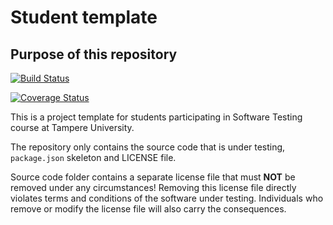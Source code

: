 # Student template

## Purpose of this repository

[![Build Status](https://travis-ci.com/JarnaA/COMP.SE.200-2020-assignment.svg?branch=master)](https://travis-ci.com/JarnaA/COMP.SE.200-2020-assignment)

[![Coverage Status](https://coveralls.io/repos/github/JarnaA/COMP.SE.200-2020-assignment/badge.svg?branch=master)](https://coveralls.io/github/JarnaA/COMP.SE.200-2020-assignment?branch=master)

This is a project template for students participating in Software Testing course
at Tampere University.

The repository only contains the source code that is under testing, `package.json` skeleton
and LICENSE file.

Source code folder contains a separate license file that must **NOT** be removed under any circumstances!
Removing this license file directly violates terms and conditions of the software under testing.
Individuals who remove or modify the license file will also carry the consequences.

